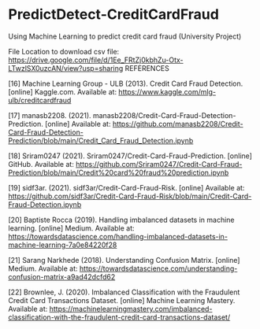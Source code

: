 # PredictDetect-CreditCardFraud
Using Machine Learning to predict credit card fraud (University Project)

File Location to download csv file: https://drive.google.com/file/d/1Ee_FRtZj0kbhZu-Otx-LTwzlSX0uzcAN/view?usp=sharing
REFERENCES

[16] Machine Learning Group - ULB (2013). Credit Card Fraud Detection. [online] Kaggle.com. Available at: https://www.kaggle.com/mlg-ulb/creditcardfraud

[17]  manasb2208. (2021). manasb2208/Credit-Card-Fraud-Detection-Prediction. [online] Available at: https://github.com/manasb2208/Credit-Card-Fraud-Detection-Prediction/blob/main/Credit_Card_Fraud_Detection.ipynb

[18] Sriram0247 (2021). Sriram0247/Credit-Card-Fraud-Prediction. [online] GitHub. Available at: https://github.com/Sriram0247/Credit-Card-Fraud-Prediction/blob/main/Credit%20card%20fraud%20prediction.ipynb

[19] sidf3ar. (2021). sidf3ar/Credit-Card-Fraud-Risk. [online] Available at: https://github.com/sidf3ar/Credit-Card-Fraud-Risk/blob/main/Credit-Card-Fraud-Detection.ipynb

[20] Baptiste Rocca (2019). Handling imbalanced datasets in machine learning. [online] Medium. Available at: https://towardsdatascience.com/handling-imbalanced-datasets-in-machine-learning-7a0e84220f28

[21] Sarang Narkhede (2018). Understanding Confusion Matrix. [online] Medium. Available at: https://towardsdatascience.com/understanding-confusion-matrix-a9ad42dcfd62

[22] Brownlee, J. (2020). Imbalanced Classification with the Fraudulent Credit Card Transactions Dataset. [online] Machine Learning Mastery. Available at: https://machinelearningmastery.com/imbalanced-classification-with-the-fraudulent-credit-card-transactions-dataset/
